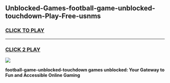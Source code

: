 
## Unblocked-Games-football-game-unblocked-touchdown-Play-Free-usnms
<h3>
<a href="https://premium76.site?title=football-game-unblocked-touchdown&ref=21A">CLICK TO PLAY</a></h3>
<hr>

<h3>
<a href="https://premium76.site?title=football-game-unblocked-touchdown&ref=21A">CLICK 2 PLAY</a>
  
</h3>

<a href="https://premium76.site?title=football-game-unblocked-touchdown&ref=21A"><img src="https://clearcache.store/games.png"></a>


**football-game-unblocked-touchdown games unblocked: Your Gateway to Fun and Accessible Online Gaming**
